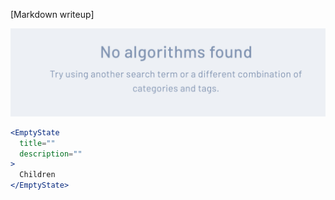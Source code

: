 [Markdown writeup]

<img src="public/images/components/EmptyState/1.png" alt="EmptyState 1" style="max-width: 100%;" /><br />

```jsx
<EmptyState
  title=""
  description=""
>
  Children
</EmptyState>
```

